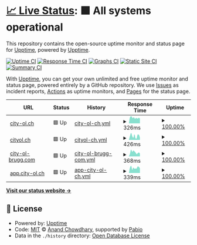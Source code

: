 # [📈 Live Status](https://status.city-ol.ch): <!--live status--> **🟩 All systems operational**

This repository contains the open-source uptime monitor and status page for [Upptime](https://upptime.js.org), powered by [Upptime](https://github.com/upptime/upptime).

[![Uptime CI](https://github.com/City-OL/upptime-status/workflows/Uptime%20CI/badge.svg)](https://github.com/City-OL/upptime-status/actions?query=workflow%3A%22Uptime+CI%22)
[![Response Time CI](https://github.com/City-OL/upptime-status/workflows/Response%20Time%20CI/badge.svg)](https://github.com/City-OL/upptime-status/actions?query=workflow%3A%22Response+Time+CI%22)
[![Graphs CI](https://github.com/City-OL/upptime-status/workflows/Graphs%20CI/badge.svg)](https://github.com/City-OL/upptime-status/actions?query=workflow%3A%22Graphs+CI%22)
[![Static Site CI](https://github.com/City-OL/upptime-status/workflows/Static%20Site%20CI/badge.svg)](https://github.com/City-OL/upptime-status/actions?query=workflow%3A%22Static+Site+CI%22)
[![Summary CI](https://github.com/City-OL/upptime-status/workflows/Summary%20CI/badge.svg)](https://github.com/City-OL/upptime-status/actions?query=workflow%3A%22Summary+CI%22)

With [Upptime](https://upptime.js.org), you can get your own unlimited and free uptime monitor and status page, powered entirely by a GitHub repository. We use [Issues](https://github.com/upptime/upptime/issues) as incident reports, [Actions](https://github.com/City-OL/upptime-status/actions) as uptime monitors, and [Pages](https://status.city-ol.ch) for the status page.

<!--start: status pages-->
<!-- This summary is generated by Upptime (https://github.com/upptime/upptime) -->
<!-- Do not edit this manually, your changes will be overwritten -->
<!-- prettier-ignore -->
| URL | Status | History | Response Time | Uptime |
| --- | ------ | ------- | ------------- | ------ |
| <img alt="" src="https://icons.duckduckgo.com/ip3/city-ol.ch.ico" height="13"> [city-ol.ch](https://city-ol.ch/) | 🟩 Up | [city-ol-ch.yml](https://github.com/City-OL/upptime-status/commits/HEAD/history/city-ol-ch.yml) | <details><summary><img alt="Response time graph" src="./graphs/city-ol-ch/response-time-week.png" height="20"> 326ms</summary><br><a href="https://status.city-ol.ch/history/city-ol-ch"><img alt="Response time 326" src="https://img.shields.io/endpoint?url=https%3A%2F%2Fraw.githubusercontent.com%2FCity-OL%2Fupptime-status%2FHEAD%2Fapi%2Fcity-ol-ch%2Fresponse-time.json"></a><br><a href="https://status.city-ol.ch/history/city-ol-ch"><img alt="24-hour response time 291" src="https://img.shields.io/endpoint?url=https%3A%2F%2Fraw.githubusercontent.com%2FCity-OL%2Fupptime-status%2FHEAD%2Fapi%2Fcity-ol-ch%2Fresponse-time-day.json"></a><br><a href="https://status.city-ol.ch/history/city-ol-ch"><img alt="7-day response time 326" src="https://img.shields.io/endpoint?url=https%3A%2F%2Fraw.githubusercontent.com%2FCity-OL%2Fupptime-status%2FHEAD%2Fapi%2Fcity-ol-ch%2Fresponse-time-week.json"></a><br><a href="https://status.city-ol.ch/history/city-ol-ch"><img alt="30-day response time 326" src="https://img.shields.io/endpoint?url=https%3A%2F%2Fraw.githubusercontent.com%2FCity-OL%2Fupptime-status%2FHEAD%2Fapi%2Fcity-ol-ch%2Fresponse-time-month.json"></a><br><a href="https://status.city-ol.ch/history/city-ol-ch"><img alt="1-year response time 326" src="https://img.shields.io/endpoint?url=https%3A%2F%2Fraw.githubusercontent.com%2FCity-OL%2Fupptime-status%2FHEAD%2Fapi%2Fcity-ol-ch%2Fresponse-time-year.json"></a></details> | <details><summary><a href="https://status.city-ol.ch/history/city-ol-ch">100.00%</a></summary><a href="https://status.city-ol.ch/history/city-ol-ch"><img alt="All-time uptime 100.00%" src="https://img.shields.io/endpoint?url=https%3A%2F%2Fraw.githubusercontent.com%2FCity-OL%2Fupptime-status%2FHEAD%2Fapi%2Fcity-ol-ch%2Fuptime.json"></a><br><a href="https://status.city-ol.ch/history/city-ol-ch"><img alt="24-hour uptime 100.00%" src="https://img.shields.io/endpoint?url=https%3A%2F%2Fraw.githubusercontent.com%2FCity-OL%2Fupptime-status%2FHEAD%2Fapi%2Fcity-ol-ch%2Fuptime-day.json"></a><br><a href="https://status.city-ol.ch/history/city-ol-ch"><img alt="7-day uptime 100.00%" src="https://img.shields.io/endpoint?url=https%3A%2F%2Fraw.githubusercontent.com%2FCity-OL%2Fupptime-status%2FHEAD%2Fapi%2Fcity-ol-ch%2Fuptime-week.json"></a><br><a href="https://status.city-ol.ch/history/city-ol-ch"><img alt="30-day uptime 100.00%" src="https://img.shields.io/endpoint?url=https%3A%2F%2Fraw.githubusercontent.com%2FCity-OL%2Fupptime-status%2FHEAD%2Fapi%2Fcity-ol-ch%2Fuptime-month.json"></a><br><a href="https://status.city-ol.ch/history/city-ol-ch"><img alt="1-year uptime 100.00%" src="https://img.shields.io/endpoint?url=https%3A%2F%2Fraw.githubusercontent.com%2FCity-OL%2Fupptime-status%2FHEAD%2Fapi%2Fcity-ol-ch%2Fuptime-year.json"></a></details>
| <img alt="" src="https://icons.duckduckgo.com/ip3/cityol.ch.ico" height="13"> [cityol.ch](https://cityol.ch) | 🟩 Up | [cityol-ch.yml](https://github.com/City-OL/upptime-status/commits/HEAD/history/cityol-ch.yml) | <details><summary><img alt="Response time graph" src="./graphs/cityol-ch/response-time-week.png" height="20"> 426ms</summary><br><a href="https://status.city-ol.ch/history/cityol-ch"><img alt="Response time 426" src="https://img.shields.io/endpoint?url=https%3A%2F%2Fraw.githubusercontent.com%2FCity-OL%2Fupptime-status%2FHEAD%2Fapi%2Fcityol-ch%2Fresponse-time.json"></a><br><a href="https://status.city-ol.ch/history/cityol-ch"><img alt="24-hour response time 343" src="https://img.shields.io/endpoint?url=https%3A%2F%2Fraw.githubusercontent.com%2FCity-OL%2Fupptime-status%2FHEAD%2Fapi%2Fcityol-ch%2Fresponse-time-day.json"></a><br><a href="https://status.city-ol.ch/history/cityol-ch"><img alt="7-day response time 426" src="https://img.shields.io/endpoint?url=https%3A%2F%2Fraw.githubusercontent.com%2FCity-OL%2Fupptime-status%2FHEAD%2Fapi%2Fcityol-ch%2Fresponse-time-week.json"></a><br><a href="https://status.city-ol.ch/history/cityol-ch"><img alt="30-day response time 426" src="https://img.shields.io/endpoint?url=https%3A%2F%2Fraw.githubusercontent.com%2FCity-OL%2Fupptime-status%2FHEAD%2Fapi%2Fcityol-ch%2Fresponse-time-month.json"></a><br><a href="https://status.city-ol.ch/history/cityol-ch"><img alt="1-year response time 426" src="https://img.shields.io/endpoint?url=https%3A%2F%2Fraw.githubusercontent.com%2FCity-OL%2Fupptime-status%2FHEAD%2Fapi%2Fcityol-ch%2Fresponse-time-year.json"></a></details> | <details><summary><a href="https://status.city-ol.ch/history/cityol-ch">100.00%</a></summary><a href="https://status.city-ol.ch/history/cityol-ch"><img alt="All-time uptime 100.00%" src="https://img.shields.io/endpoint?url=https%3A%2F%2Fraw.githubusercontent.com%2FCity-OL%2Fupptime-status%2FHEAD%2Fapi%2Fcityol-ch%2Fuptime.json"></a><br><a href="https://status.city-ol.ch/history/cityol-ch"><img alt="24-hour uptime 100.00%" src="https://img.shields.io/endpoint?url=https%3A%2F%2Fraw.githubusercontent.com%2FCity-OL%2Fupptime-status%2FHEAD%2Fapi%2Fcityol-ch%2Fuptime-day.json"></a><br><a href="https://status.city-ol.ch/history/cityol-ch"><img alt="7-day uptime 100.00%" src="https://img.shields.io/endpoint?url=https%3A%2F%2Fraw.githubusercontent.com%2FCity-OL%2Fupptime-status%2FHEAD%2Fapi%2Fcityol-ch%2Fuptime-week.json"></a><br><a href="https://status.city-ol.ch/history/cityol-ch"><img alt="30-day uptime 100.00%" src="https://img.shields.io/endpoint?url=https%3A%2F%2Fraw.githubusercontent.com%2FCity-OL%2Fupptime-status%2FHEAD%2Fapi%2Fcityol-ch%2Fuptime-month.json"></a><br><a href="https://status.city-ol.ch/history/cityol-ch"><img alt="1-year uptime 100.00%" src="https://img.shields.io/endpoint?url=https%3A%2F%2Fraw.githubusercontent.com%2FCity-OL%2Fupptime-status%2FHEAD%2Fapi%2Fcityol-ch%2Fuptime-year.json"></a></details>
| <img alt="" src="https://icons.duckduckgo.com/ip3/city-ol-brugg.com.ico" height="13"> [city-ol-brugg.com](https://city-ol-brugg.com) | 🟩 Up | [city-ol-brugg-com.yml](https://github.com/City-OL/upptime-status/commits/HEAD/history/city-ol-brugg-com.yml) | <details><summary><img alt="Response time graph" src="./graphs/city-ol-brugg-com/response-time-week.png" height="20"> 368ms</summary><br><a href="https://status.city-ol.ch/history/city-ol-brugg-com"><img alt="Response time 368" src="https://img.shields.io/endpoint?url=https%3A%2F%2Fraw.githubusercontent.com%2FCity-OL%2Fupptime-status%2FHEAD%2Fapi%2Fcity-ol-brugg-com%2Fresponse-time.json"></a><br><a href="https://status.city-ol.ch/history/city-ol-brugg-com"><img alt="24-hour response time 281" src="https://img.shields.io/endpoint?url=https%3A%2F%2Fraw.githubusercontent.com%2FCity-OL%2Fupptime-status%2FHEAD%2Fapi%2Fcity-ol-brugg-com%2Fresponse-time-day.json"></a><br><a href="https://status.city-ol.ch/history/city-ol-brugg-com"><img alt="7-day response time 368" src="https://img.shields.io/endpoint?url=https%3A%2F%2Fraw.githubusercontent.com%2FCity-OL%2Fupptime-status%2FHEAD%2Fapi%2Fcity-ol-brugg-com%2Fresponse-time-week.json"></a><br><a href="https://status.city-ol.ch/history/city-ol-brugg-com"><img alt="30-day response time 368" src="https://img.shields.io/endpoint?url=https%3A%2F%2Fraw.githubusercontent.com%2FCity-OL%2Fupptime-status%2FHEAD%2Fapi%2Fcity-ol-brugg-com%2Fresponse-time-month.json"></a><br><a href="https://status.city-ol.ch/history/city-ol-brugg-com"><img alt="1-year response time 368" src="https://img.shields.io/endpoint?url=https%3A%2F%2Fraw.githubusercontent.com%2FCity-OL%2Fupptime-status%2FHEAD%2Fapi%2Fcity-ol-brugg-com%2Fresponse-time-year.json"></a></details> | <details><summary><a href="https://status.city-ol.ch/history/city-ol-brugg-com">100.00%</a></summary><a href="https://status.city-ol.ch/history/city-ol-brugg-com"><img alt="All-time uptime 100.00%" src="https://img.shields.io/endpoint?url=https%3A%2F%2Fraw.githubusercontent.com%2FCity-OL%2Fupptime-status%2FHEAD%2Fapi%2Fcity-ol-brugg-com%2Fuptime.json"></a><br><a href="https://status.city-ol.ch/history/city-ol-brugg-com"><img alt="24-hour uptime 100.00%" src="https://img.shields.io/endpoint?url=https%3A%2F%2Fraw.githubusercontent.com%2FCity-OL%2Fupptime-status%2FHEAD%2Fapi%2Fcity-ol-brugg-com%2Fuptime-day.json"></a><br><a href="https://status.city-ol.ch/history/city-ol-brugg-com"><img alt="7-day uptime 100.00%" src="https://img.shields.io/endpoint?url=https%3A%2F%2Fraw.githubusercontent.com%2FCity-OL%2Fupptime-status%2FHEAD%2Fapi%2Fcity-ol-brugg-com%2Fuptime-week.json"></a><br><a href="https://status.city-ol.ch/history/city-ol-brugg-com"><img alt="30-day uptime 100.00%" src="https://img.shields.io/endpoint?url=https%3A%2F%2Fraw.githubusercontent.com%2FCity-OL%2Fupptime-status%2FHEAD%2Fapi%2Fcity-ol-brugg-com%2Fuptime-month.json"></a><br><a href="https://status.city-ol.ch/history/city-ol-brugg-com"><img alt="1-year uptime 100.00%" src="https://img.shields.io/endpoint?url=https%3A%2F%2Fraw.githubusercontent.com%2FCity-OL%2Fupptime-status%2FHEAD%2Fapi%2Fcity-ol-brugg-com%2Fuptime-year.json"></a></details>
| <img alt="" src="https://icons.duckduckgo.com/ip3/app.city-ol.ch.ico" height="13"> [app.city-ol.ch](https://app.city-ol.ch) | 🟩 Up | [app-city-ol-ch.yml](https://github.com/City-OL/upptime-status/commits/HEAD/history/app-city-ol-ch.yml) | <details><summary><img alt="Response time graph" src="./graphs/app-city-ol-ch/response-time-week.png" height="20"> 339ms</summary><br><a href="https://status.city-ol.ch/history/app-city-ol-ch"><img alt="Response time 339" src="https://img.shields.io/endpoint?url=https%3A%2F%2Fraw.githubusercontent.com%2FCity-OL%2Fupptime-status%2FHEAD%2Fapi%2Fapp-city-ol-ch%2Fresponse-time.json"></a><br><a href="https://status.city-ol.ch/history/app-city-ol-ch"><img alt="24-hour response time 342" src="https://img.shields.io/endpoint?url=https%3A%2F%2Fraw.githubusercontent.com%2FCity-OL%2Fupptime-status%2FHEAD%2Fapi%2Fapp-city-ol-ch%2Fresponse-time-day.json"></a><br><a href="https://status.city-ol.ch/history/app-city-ol-ch"><img alt="7-day response time 339" src="https://img.shields.io/endpoint?url=https%3A%2F%2Fraw.githubusercontent.com%2FCity-OL%2Fupptime-status%2FHEAD%2Fapi%2Fapp-city-ol-ch%2Fresponse-time-week.json"></a><br><a href="https://status.city-ol.ch/history/app-city-ol-ch"><img alt="30-day response time 339" src="https://img.shields.io/endpoint?url=https%3A%2F%2Fraw.githubusercontent.com%2FCity-OL%2Fupptime-status%2FHEAD%2Fapi%2Fapp-city-ol-ch%2Fresponse-time-month.json"></a><br><a href="https://status.city-ol.ch/history/app-city-ol-ch"><img alt="1-year response time 339" src="https://img.shields.io/endpoint?url=https%3A%2F%2Fraw.githubusercontent.com%2FCity-OL%2Fupptime-status%2FHEAD%2Fapi%2Fapp-city-ol-ch%2Fresponse-time-year.json"></a></details> | <details><summary><a href="https://status.city-ol.ch/history/app-city-ol-ch">100.00%</a></summary><a href="https://status.city-ol.ch/history/app-city-ol-ch"><img alt="All-time uptime 100.00%" src="https://img.shields.io/endpoint?url=https%3A%2F%2Fraw.githubusercontent.com%2FCity-OL%2Fupptime-status%2FHEAD%2Fapi%2Fapp-city-ol-ch%2Fuptime.json"></a><br><a href="https://status.city-ol.ch/history/app-city-ol-ch"><img alt="24-hour uptime 100.00%" src="https://img.shields.io/endpoint?url=https%3A%2F%2Fraw.githubusercontent.com%2FCity-OL%2Fupptime-status%2FHEAD%2Fapi%2Fapp-city-ol-ch%2Fuptime-day.json"></a><br><a href="https://status.city-ol.ch/history/app-city-ol-ch"><img alt="7-day uptime 100.00%" src="https://img.shields.io/endpoint?url=https%3A%2F%2Fraw.githubusercontent.com%2FCity-OL%2Fupptime-status%2FHEAD%2Fapi%2Fapp-city-ol-ch%2Fuptime-week.json"></a><br><a href="https://status.city-ol.ch/history/app-city-ol-ch"><img alt="30-day uptime 100.00%" src="https://img.shields.io/endpoint?url=https%3A%2F%2Fraw.githubusercontent.com%2FCity-OL%2Fupptime-status%2FHEAD%2Fapi%2Fapp-city-ol-ch%2Fuptime-month.json"></a><br><a href="https://status.city-ol.ch/history/app-city-ol-ch"><img alt="1-year uptime 100.00%" src="https://img.shields.io/endpoint?url=https%3A%2F%2Fraw.githubusercontent.com%2FCity-OL%2Fupptime-status%2FHEAD%2Fapi%2Fapp-city-ol-ch%2Fuptime-year.json"></a></details>

<!--end: status pages-->

[**Visit our status website →**](https://status.city-ol.ch)

## 📄 License

- Powered by: [Upptime](https://github.com/upptime/upptime)
- Code: [MIT](./LICENSE) © [Anand Chowdhary](https://anandchowdhary.com), supported by [Pabio](https://pabio.com)
- Data in the `./history` directory: [Open Database License](https://opendatacommons.org/licenses/odbl/1-0/)
